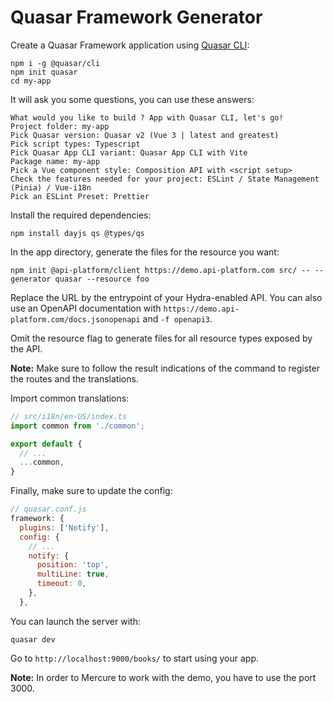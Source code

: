 # Quasar Framework Generator

Create a Quasar Framework application using
[Quasar CLI](https://quasar.dev/start/quasar-cli):

```console
npm i -g @quasar/cli
npm init quasar
cd my-app
```

It will ask you some questions, you can use these answers:

```console
What would you like to build ? App with Quasar CLI, let's go!
Project folder: my-app
Pick Quasar version: Quasar v2 (Vue 3 | latest and greatest)
Pick script types: Typescript
Pick Quasar App CLI variant: Quasar App CLI with Vite
Package name: my-app
Pick a Vue component style: Composition API with <script setup>
Check the features needed for your project: ESLint / State Management (Pinia) / Vue-i18n
Pick an ESLint Preset: Prettier
```

Install the required dependencies:

```console
npm install dayjs qs @types/qs
```

In the app directory, generate the files for the resource you want:

```console
npm init @api-platform/client https://demo.api-platform.com src/ -- --generator quasar --resource foo
```

Replace the URL by the entrypoint of your Hydra-enabled API.
You can also use an OpenAPI documentation with `https://demo.api-platform.com/docs.jsonopenapi` and `-f openapi3`.

Omit the resource flag to generate files for all resource types exposed by the API.

**Note:** Make sure to follow the result indications of the command to register the routes and the translations.

Import common translations:

```ts
// src/i18n/en-US/index.ts
import common from './common';

export default {
  // ...
  ...common,
}
```

Finally, make sure to update the config:

```js
// quasar.conf.js
framework: {
  plugins: ['Notify'],
  config: {
    // ...
    notify: {
      position: 'top',
      multiLine: true,
      timeout: 0,
    },
  },
```

You can launch the server with:

```console
quasar dev
```

Go to `http://localhost:9000/books/` to start using your app.

**Note:** In order to Mercure to work with the demo, you have to use the port 3000.
